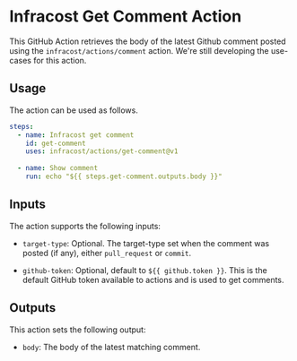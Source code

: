 # Infracost Get Comment Action

This GitHub Action retrieves the body of the latest Github comment posted using the `infracost/actions/comment` action. We're still developing the use-cases for this action.

## Usage

The action can be used as follows.

```yml
steps:
  - name: Infracost get comment
    id: get-comment
    uses: infracost/actions/get-comment@v1
  
  - name: Show comment
    run: echo "${{ steps.get-comment.outputs.body }}"
```

## Inputs

The action supports the following inputs:

- `target-type`: Optional. The target-type set when the comment was posted (if any), either `pull_request` or `commit`.

- `github-token`: Optional, default to `${{ github.token }}`. This is the default GitHub token available to actions and is used to get comments.

## Outputs

This action sets the following output:
 
- `body`: The body of the latest matching comment.
